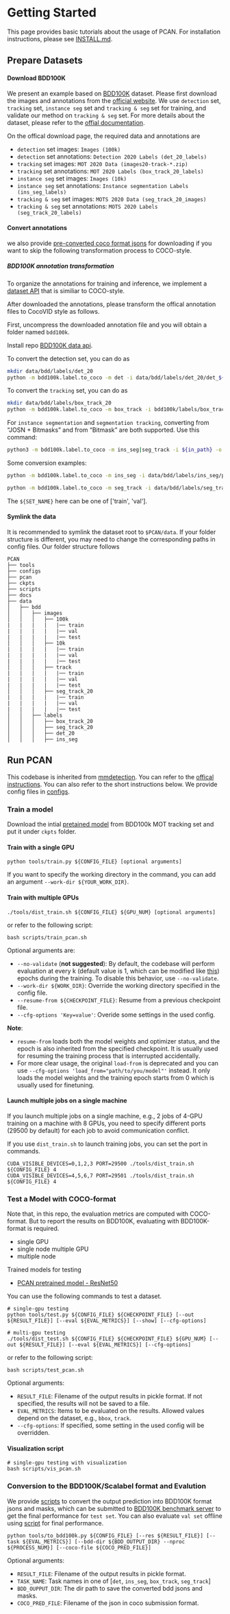 # Getting Started
This page provides basic tutorials about the usage of PCAN. For installation instructions, please see [INSTALL.md](INSTALL.md).

## Prepare Datasets

#### Download BDD100K
We present an example based on [BDD100K](https://bdd100k.com/) dataset. Please first download the images and annotations from the [official website](https://bdd-data.berkeley.edu/). We use `detection` set, `tracking` set, `instance seg` set and `tracking & seg` set  for training, and validate our method on `tracking & seg` set.
For more details about the dataset, please refer to the [offial documentation](https://doc.bdd100k.com/download.html).

On the offical download page, the required data and annotations are

- `detection` set images: `Images (100k)`
- `detection` set annotations: `Detection 2020 Labels (det_20_labels)`
- `tracking` set images: `MOT 2020 Data (images20-track-*.zip)`
- `tracking` set annotations: `MOT 2020 Labels (box_track_20_labels)`
- `instance seg` set images: `Images (10k)`
- `instance seg` set annotations: `Instance segmentation Labels (ins_seg_labels)`
- `tracking & seg` set images: `MOTS 2020 Data (seg_track_20_images)` 
- `tracking & seg` set annotations: `MOTS 2020 Labels (seg_track_20_labels)` 


#### Convert annotations
we also provide [pre-converted coco format jsons](https://hkustconnect-my.sharepoint.com/:u:/g/personal/lkeab_connect_ust_hk/EWhaLPcWjQtKv9-X1dWsKwgBXdQWwP7uCpRQGUPH9uklLw?e=tlY1yz) for downloading if you want to skip the following transformation process to COCO-style.

##### BDD100K annotation transformation
To organize the annotations for training and inference, we implement a [dataset API](../pcan/datasets/parsers/coco_video_parser.py) that is similiar to COCO-style.

After downloaded the annotations, please transform the offical annotation files to CocoVID style as follows. 

First, uncompress the downloaded annotation file and you will obtain a folder named `bdd100k`.

Install repo [BDD100K data api](https://github.com/bdd100k/bdd100k).

To convert the detection set, you can do as
```bash
mkdir data/bdd/labels/det_20
python -m bdd100k.label.to_coco -m det -i data/bdd/labels/det_20/det_${SET_NAME}.json -o data/bdd/labels/det_20/det_${SET_NAME}_cocofmt.json
```

To convert the `tracking` set, you can do as
```bash
mkdir data/bdd/labels/box_track_20
python -m bdd100k.label.to_coco -m box_track -i bdd100k/labels/box_track_20/${SET_NAME} -o data/bdd/labels/box_track_20/box_track_${SET_NAME}_cocofmt.json
```

For `instance segmentation` and `segmentation tracking`, converting from “JOSN + Bitmasks” and from “Bitmask” are both supported. Use this command:
```bash
python3 -m bdd100k.label.to_coco -m ins_seg|seg_track -i ${in_path} -o ${out_path} -mb ${mask_base}
```

Some conversion examples:
```bash
python -m bdd100k.label.to_coco -m ins_seg -i data/bdd/labels/ins_seg/polygons/ins_seg_train.json -o data/bdd/labels/ins_seg/polygons/ins_seg_train_cocoformat.json -mb data/bdd/labels/ins_seg/bitmasks/train

python -m bdd100k.label.to_coco -m seg_track -i data/bdd/labels/seg_track_20/polygons/train -o data/bdd/labels/seg_track_20/seg_track_train_cocoformat.json -mb data/bdd/labels/seg_track_20/bitmasks/train
```

The `${SET_NAME}` here can be one of ['train', 'val'].

#### Symlink the data

It is recommended to symlink the dataset root to `$PCAN/data`.
If your folder structure is different, you may need to change the corresponding paths in config files.
Our folder structure follows

```
PCAN
├── tools
├── configs
├── pcan
├── ckpts
├── scripts
├── docs
├── data
│   ├── bdd
│   │   ├── images 
│   │   │   ├── 100k 
|   |   |   |   |── train
|   |   |   |   |── val
|   |   |   |   |── test
│   │   │   ├── 10k 
|   |   |   |   |── train
|   |   |   |   |── val
|   |   |   |   |── test
│   │   │   ├── track 
|   |   |   |   |── train
|   |   |   |   |── val
|   |   |   |   |── test
│   │   │   ├── seg_track_20 
|   |   |   |   |── train
|   |   |   |   |── val
|   |   |   |   |── test
│   │   ├── labels 
│   │   │   ├── box_track_20
│   │   │   ├── seg_track_20
│   │   │   ├── det_20
│   │   │   ├── ins_seg

```

## Run PCAN
This codebase is inherited from [mmdetection](https://github.com/open-mmlab/mmdetection).
You can refer to the [offical instructions](https://github.com/open-mmlab/mmdetection/blob/master/docs/getting_started.md).
You can also refer to the short instructions below.
We provide config files in [configs](../configs).

### Train a model

Download the intial [pretained model](https://hkustconnect-my.sharepoint.com/:u:/g/personal/lkeab_connect_ust_hk/EYaf3x8hV6BGiYH3RpNVhTAB1H_OefsfjkNendSEfU_zHg?e=EoaglR) from BDD100k MOT tracking set and put it under `ckpts` folder. 

#### Train with a single GPU

```shell
python tools/train.py ${CONFIG_FILE} [optional arguments]
```

If you want to specify the working directory in the command, you can add an argument `--work-dir ${YOUR_WORK_DIR}`.

#### Train with multiple GPUs

```shell
./tools/dist_train.sh ${CONFIG_FILE} ${GPU_NUM} [optional arguments]
```
or refer to the following script:
```shell
bash scripts/train_pcan.sh
```

Optional arguments are:

- `--no-validate` (**not suggested**): By default, the codebase will perform evaluation at every k (default value is 1, which can be modified like [this](https://github.com/open-mmlab/mmdetection/blob/master/configs/mask_rcnn/mask_rcnn_r50_fpn_1x_coco.py#L174)) epochs during the training. To disable this behavior, use `--no-validate`.
- `--work-dir ${WORK_DIR}`: Override the working directory specified in the config file.
- `--resume-from ${CHECKPOINT_FILE}`: Resume from a previous checkpoint file.
- `--cfg-options 'Key=value'`: Overide some settings in the used config.

**Note**:

- `resume-from` loads both the model weights and optimizer status, and the epoch is also inherited from the specified checkpoint. It is usually used for resuming the training process that is interrupted accidentally.
- For more clear usage, the original `load-from` is deprecated and you can use `--cfg-options 'load_from="path/to/you/model"'` instead. It only loads the model weights and the training epoch starts from 0 which is usually used for finetuning.


#### Launch multiple jobs on a single machine

If you launch multiple jobs on a single machine, e.g., 2 jobs of 4-GPU training on a machine with 8 GPUs,
you need to specify different ports (29500 by default) for each job to avoid communication conflict.

If you use `dist_train.sh` to launch training jobs, you can set the port in commands.

```shell
CUDA_VISIBLE_DEVICES=0,1,2,3 PORT=29500 ./tools/dist_train.sh ${CONFIG_FILE} 4
CUDA_VISIBLE_DEVICES=4,5,6,7 PORT=29501 ./tools/dist_train.sh ${CONFIG_FILE} 4
```

### Test a Model with COCO-format

Note that, in this repo, the evaluation metrics are computed with COCO-format.
But to report the results on BDD100K, evaluating with BDD100K-format is required.

- single GPU
- single node multiple GPU
- multiple node

Trained models for testing

- [PCAN pretrained model - ResNet50](https://hkustconnect-my.sharepoint.com/:u:/g/personal/lkeab_connect_ust_hk/EVdSxsVuKlFDg5I77VsFr4UB_KJQY4Dd_5ZUMJ6gG9A2Hw?e=IhqrfY)

You can use the following commands to test a dataset.

```shell
# single-gpu testing
python tools/test.py ${CONFIG_FILE} ${CHECKPOINT_FILE} [--out ${RESULT_FILE}] [--eval ${EVAL_METRICS}] [--show] [--cfg-options]
```

```shell
# multi-gpu testing
./tools/dist_test.sh ${CONFIG_FILE} ${CHECKPOINT_FILE} ${GPU_NUM} [--out ${RESULT_FILE}] [--eval ${EVAL_METRICS}] [--cfg-options]
```

or refer to the following script:
```shell
bash scripts/test_pcan.sh
```

Optional arguments:
- `RESULT_FILE`: Filename of the output results in pickle format. If not specified, the results will not be saved to a file.
- `EVAL_METRICS`: Items to be evaluated on the results. Allowed values depend on the dataset, e.g., `bbox`, `track`.
- `--cfg-options`: If specified, some setting in the used config will be overridden.

#### Visualization script
```shell
# single-gpu testing with visualization
bash scripts/vis_pcan.sh
```

### Conversion to the BDD100K/Scalabel format and Evalution

We provide [scripts](https://github.com/SysCV/pcan/blob/main/scripts/convert_to_bdd.sh) to convert the output prediction into BDD100K format jsons and masks,
which can be submitted to [BDD100K benchmark server](https://eval.ai/web/challenges/challenge-page/1295/leaderboard/3268) to get the final performance for `test set`. You can also evaluate `val set` offline using [script](https://github.com/SysCV/pcan/blob/main/scripts/eval_bdd_submit.sh) for final performance.


```shell
python tools/to_bdd100k.py ${CONFIG_FILE} [--res ${RESULT_FILE}] [--task ${EVAL_METRICS}] [--bdd-dir ${BDD_OUTPUT_DIR} --nproc ${PROCESS_NUM}] [--coco-file ${COCO_PRED_FILE}]
```

Optional arguments:
- `RESULT_FILE`: Filename of the output results in pickle format.
- `TASK_NAME`: Task names in one of [`det`, `ins_seg`, `box_track`, `seg_track`]
- `BDD_OUPPUT_DIR`: The dir path to save the converted bdd jsons and masks.
- `COCO_PRED_FILE`: Filename of the json in coco submission format.
